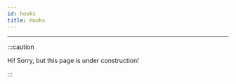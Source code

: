 ```yaml
---
id: hooks
title: Hooks
---
```


---------------

:::caution

Hi! Sorry, but this page is under construction!

:::